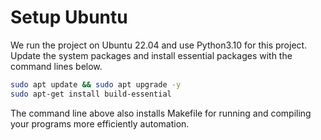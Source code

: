 # Setup Ubuntu

We run the project on Ubuntu 22.04 and use Python3.10 for this project. Update
the system packages and install essential packages with the command lines below.

```bash
sudo apt update && sudo apt upgrade -y
sudo apt-get install build-essential
```

The command line above also installs Makefile for running and compiling your
programs more efficiently automation.
